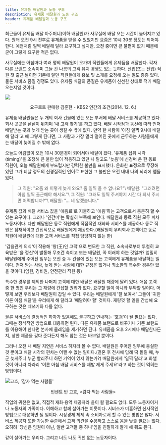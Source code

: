 ```yaml
---
title: 유제품 배달원과 노동 구조
description: 유제품 배달원과 노동 구조
header: 유제품 배달원과 노동 구조
---
```

최근들어 유제품 배달 아주머니(이하 배달원)가 사무실에 배달 오는 시간이 늦어지고 있다. 원래 오전 9시 전후로 유제품을 받을 수 있었지만 요즘은 10시 30분 정도는 되어야 한다. 예전처럼 일찍 배달해 달라 요구하고 싶지만, 오전 중이면 큰 불편이 없기 때문에 굳이 그렇게 요구한 적은 없다.

사무실에는 아침마다 여러 명의 배달원이 오가며 직원들에게 유제품을 배달한다. 각자 다른 브랜드 소속이며 그들 간 나름의 고객 유치 경쟁도 있는 듯하다. 신입(또는 전입) 직원 첫 출근 날이면 기존에 알던 직원들에게 홍보 및 소개를 요청해 오는 일도 종종 있다. 물론 서비스 품질 경쟁도 있다. 유제품 배달의 품질은 유제품이 신선한 상태로 적기 배달 오는지일 것이다.

![](http://cfile7.uf.tistory.com/image/242E134A5486B23E028DB7)<center>요구르트 판매왕 김준현 - KBS2 인간의 조건(2014. 12. 6.)</center>

유제품 배달원들은 두 개의 회사 건물에 있는 모든 부서에 배달 서비스를 제공하고 있다. 회사 곳곳을 샅샅이 뒤지며 '내 고객 찾기'를 하고 있다. 배달 시작점과 동선에 따라 먼저 배달받는 곳과 늦게 받는 곳이 생길 수 밖에 없다. 만약 한 사람이 '아침 일찍 9시에 배달해 달라'고 해 그렇게 된다면, 그 사람과 가장 멀리 떨어진 곳에서 근무하는 사람들에게는 배달이 늦어질 수 밖에 없다.

오늘도 어김없이 오전 10시 30분경이 되어서야 배달이 왔다. '유제품 섭취 시각(timing)'을 조정해 큰 불만 없이 적응하고 있던 나 말고도 '늦음'에 신경써 온 한 동료 직원이, 오늘 배달원에게 부드럽지만 강력한 불만을 표시했다. 온화한 표정으로 무장해 있던 그가 티날 정도의 신경질적인 언어로 표현한 그 불만은 오전 내내 나의 뇌리에 맴돌았다.

>그 직원: "요즘 왜 이렇게 늦게 와요? 좀 일찍 올 수 없나요?"\\
>배달원: "그러려면 아침 일찍 출근해야 해서요."\\
>그 직원: "그래도 일찍 주셔야지 시간 다 되서 주시면 어떡합니까?"\\
>배달원: "... 네 알겠습니다."

유제품 값과 배달 서비스 값을 '애음료'로 지불하고 '애음'하는 고객으로서 충분히 할 수 있는 요구이다. 그러나 '인간미'는 확실히 부족해 보인다. 배달원과 동료 직원 모두 피차 노동자이다. 다만 배달원은 동료 직원에게 직접적인 재화와 서비스를 제공하나 동료 직원은 잠재적이고 간접적으로 배달원에게 제공한다.(배달원이 우리회사 고객이고 동료 직원이 배달원에 대한 고객 서비스를 직접 담당하지 않는 한)

'갑을관계 의식'이 작용해 '왕(王)인 고객'으로 변모한 그 직원, 소속사로부터 투철히 교육받은 '을 정신'이 발동해 무조건 숙이고 보는 배달원, 꼭 이래야 하는 것일까? 엄밀히 배달원에게 주어진 임무는 오전 중 두 건물에 있는 모든 고객에게 유제품을 배달하는 일이다. 먼저 받는 사람, 늦게 받는 사람에 대한 규정은 없거나 최소한의 특수한 경우만 있을 것이다.(임원, 경비원, 안전관리 직원 등)

특수한 경우를 제외한 나머지 고객에 대한 배달은 배달원 재량에 달려 있다. 애음 고객 중 한 명인 우리는 그 재량에 간섭할 권리가 없다. 요구할 일이 아니라 부탁할 일이다. 어떻게 보면 우리보다 배달원이 갑일 수 있다. 우리는 배달원에게 '잘 보여서' 그들이 '귀한 이른 아침 배달'을 우리에게 해 달라고 '매달려야 할' 것이다. 재량껏 할 일을 간섭해 요구하는 것은 떼쓰기와 다름 없다.

물론 서비스에 결정적인 하자가 있음에도 불구하고 인내하는 '호갱'이 될 필요는 없다. 그때는 정식적인 방법으로 대응하면 된다. 다른 유제품 브랜드로 바꾸거나 기존 브랜드를 이용해야 한다면 본사에 클레임을 제기하면 된다. 유제품을 오후 2시에나 배달한다든지, 상한 제품을 갖다 준다든지 해도 참는 것은 바보일 뿐이다.

그러나 오전 내 배달 지연은 서비스 하자라 볼 수 없다. 배달원은 주어진 임무에 충실한 것 뿐이고 배달 시각의 편차는 어쩔 수 없는 일이다.(결혼 후 전사에 답례 떡 돌릴 때, 누군 늦게주니 누군 빨리주니 하던 기억이 있지 않는가?) 배달원에게 '일찍 달라'고 화낼 것이 아니라 차라리 '이른 아침 배달 서비스를 제발 제게 주세요'라고 하는 것이 먹히는 방법이다.

![고흐, '감자 먹는 사람들'](http://www.yeongnam.com/Photo/2008/04/07/M20080407.010330803160001i1.jpg)<center>빈센트 반 고흐, &lt;감자 먹는 사람들&gt;</center>

직업의 귀천은 없고, 직접적 재화·용역 제공자라 을이 될 필요도 없다. 모두 노동자이거나 노동자의 가족이다. 이해하고 함께 살아가는 이웃이다. 서비스가 미흡하면 신사적인 방법으로 대응하면 될 일이다. 시장경제 체제 속 소비자로서 할 수 있는 방법은 많다. 서비스 제공자 또한 가능한 수준에서 고객 의견을 수용하고 스스로 몸을 낮출 필요는 없다. 오히려 '당신은 임원이 아닌, 일반 고객들 중 하나'임을 친절하게 알게 해 줘도 된다.

같이 살아가는 우리다. 그리고 너도 나도 귀천 없는 노동자이다.
